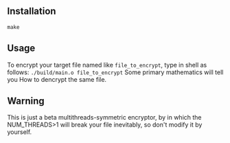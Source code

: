 ## Installation
`make`

## Usage
To encrypt your target file named like `file_to_encrypt`, type in shell as follows:
`./build/main.o file_to_encrypt`
Some primary mathematics will tell you How to dencrypt the same file.

## Warning
This is just a beta multithreads-symmetric encryptor, by in which the NUM_THREADS>1 will break your file inevitably, so don't modify it by yourself.
